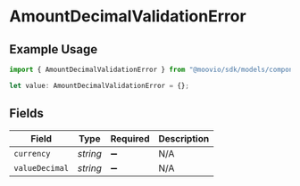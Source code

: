 # AmountDecimalValidationError

## Example Usage

```typescript
import { AmountDecimalValidationError } from "@moovio/sdk/models/components";

let value: AmountDecimalValidationError = {};
```

## Fields

| Field              | Type               | Required           | Description        |
| ------------------ | ------------------ | ------------------ | ------------------ |
| `currency`         | *string*           | :heavy_minus_sign: | N/A                |
| `valueDecimal`     | *string*           | :heavy_minus_sign: | N/A                |